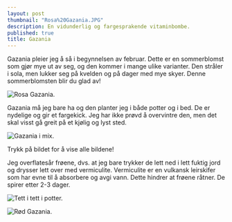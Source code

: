 ```yaml
---
layout: post
thumbnail: "Rosa%20Gazania.JPG"
description: En vidunderlig og fargesprakende vitaminbombe.
published: true
title: Gazania
---
```





Gazania pleier jeg å så i begynnelsen av februar. Dette er en sommerblomst som gjør mye ut av seg, og den kommer i mange ulike varianter. Den stråler i sola, men lukker seg på kvelden og på dager med mye skyer. Denne sommerblomsten blir du glad av!

![Rosa Gazania.]({{site.baseurl}}/assets/img/Rosa%20Gazania.JPG)

Gazania må jeg bare ha og den planter jeg i både potter og i bed. De er nydelige og gir et fargekick. Jeg har ikke prøvd å overvintre den, men det skal visst gå greit på et kjølig og lyst sted.

<!--more-->

![Gazania i mix.]({{site.baseurl}}/assets/img/Gazania%20i%20mix.JPG)

Trykk på bildet for å vise alle bildene!

Jeg overflatesår frøene, dvs. at jeg bare trykker de lett ned i lett fuktig jord og drysser lett over med vermiculite. Vermiculite er en vulkansk leirskifer som har evne til å absorbere og avgi vann. Dette hindrer at frøene råtner. De spirer etter 2-3 dager. 

![Tett i tett i potter.]({{site.baseurl}}/assets/img/Gazania.JPG)


![Rød Gazania.]({{site.baseurl}}/assets/img/R%C3%B8d%20Gazania.JPG)
